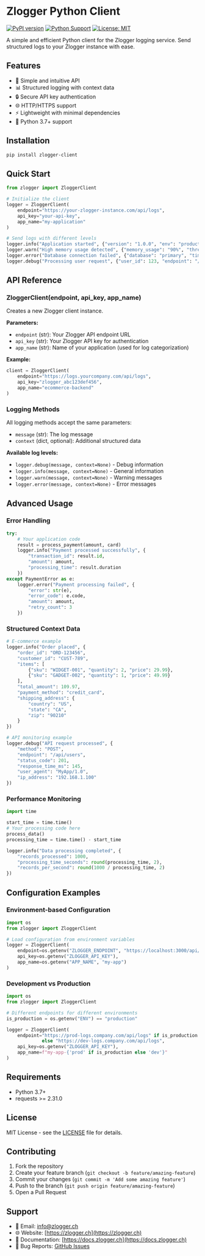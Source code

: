 # Zlogger Python Client

[![PyPI version](https://badge.fury.io/py/zlogger-client.svg)](https://badge.fury.io/py/zlogger-client)
[![Python Support](https://img.shields.io/pypi/pyversions/zlogger-client.svg)](https://pypi.org/project/zlogger-client/)
[![License: MIT](https://img.shields.io/badge/License-MIT-yellow.svg)](https://opensource.org/licenses/MIT)

A simple and efficient Python client for the Zlogger logging service. Send structured logs to your Zlogger instance with ease.

## Features

- 🚀 Simple and intuitive API
- 📊 Structured logging with context data
- 🔒 Secure API key authentication
- 🌐 HTTP/HTTPS support
- ⚡ Lightweight with minimal dependencies
- 🐍 Python 3.7+ support

## Installation

```bash
pip install zlogger-client
```

## Quick Start

```python
from zlogger import ZloggerClient

# Initialize the client
logger = ZloggerClient(
    endpoint="https://your-zlogger-instance.com/api/logs",
    api_key="your-api-key",
    app_name="my-application"
)

# Send logs with different levels
logger.info("Application started", {"version": "1.0.0", "env": "production"})
logger.warn("High memory usage detected", {"memory_usage": "90%", "threshold": "80%"})
logger.error("Database connection failed", {"database": "primary", "timeout": 30})
logger.debug("Processing user request", {"user_id": 123, "endpoint": "/api/users"})
```

## API Reference

### ZloggerClient(endpoint, api_key, app_name)

Creates a new Zlogger client instance.

**Parameters:**
- `endpoint` (str): Your Zlogger API endpoint URL
- `api_key` (str): Your Zlogger API key for authentication
- `app_name` (str): Name of your application (used for log categorization)

**Example:**
```python
client = ZloggerClient(
    endpoint="https://logs.yourcompany.com/api/logs",
    api_key="zlogger_abc123def456",
    app_name="ecommerce-backend"
)
```

### Logging Methods

All logging methods accept the same parameters:
- `message` (str): The log message
- `context` (dict, optional): Additional structured data

**Available log levels:**
- `logger.debug(message, context=None)` - Debug information
- `logger.info(message, context=None)` - General information
- `logger.warn(message, context=None)` - Warning messages
- `logger.error(message, context=None)` - Error messages

## Advanced Usage

### Error Handling

```python
try:
    # Your application code
    result = process_payment(amount, card)
    logger.info("Payment processed successfully", {
        "transaction_id": result.id,
        "amount": amount,
        "processing_time": result.duration
    })
except PaymentError as e:
    logger.error("Payment processing failed", {
        "error": str(e),
        "error_code": e.code,
        "amount": amount,
        "retry_count": 3
    })
```

### Structured Context Data

```python
# E-commerce example
logger.info("Order placed", {
    "order_id": "ORD-123456",
    "customer_id": "CUST-789",
    "items": [
        {"sku": "WIDGET-001", "quantity": 2, "price": 29.99},
        {"sku": "GADGET-002", "quantity": 1, "price": 49.99}
    ],
    "total_amount": 109.97,
    "payment_method": "credit_card",
    "shipping_address": {
        "country": "US",
        "state": "CA",
        "zip": "90210"
    }
})

# API monitoring example
logger.debug("API request processed", {
    "method": "POST",
    "endpoint": "/api/users",
    "status_code": 201,
    "response_time_ms": 145,
    "user_agent": "MyApp/1.0",
    "ip_address": "192.168.1.100"
})
```

### Performance Monitoring

```python
import time

start_time = time.time()
# Your processing code here
process_data()
processing_time = time.time() - start_time

logger.info("Data processing completed", {
    "records_processed": 1000,
    "processing_time_seconds": round(processing_time, 2),
    "records_per_second": round(1000 / processing_time, 2)
})
```

## Configuration Examples

### Environment-based Configuration

```python
import os
from zlogger import ZloggerClient

# Load configuration from environment variables
logger = ZloggerClient(
    endpoint=os.getenv("ZLOGGER_ENDPOINT", "https://localhost:3000/api/logs"),
    api_key=os.getenv("ZLOGGER_API_KEY"),
    app_name=os.getenv("APP_NAME", "my-app")
)
```

### Development vs Production

```python
import os
from zlogger import ZloggerClient

# Different endpoints for different environments
is_production = os.getenv("ENV") == "production"

logger = ZloggerClient(
    endpoint="https://prod-logs.company.com/api/logs" if is_production
             else "https://dev-logs.company.com/api/logs",
    api_key=os.getenv("ZLOGGER_API_KEY"),
    app_name=f"my-app-{'prod' if is_production else 'dev'}"
)
```

## Requirements

- Python 3.7+
- requests >= 2.31.0

## License

MIT License - see the [LICENSE](LICENSE) file for details.

## Contributing

1. Fork the repository
2. Create your feature branch (`git checkout -b feature/amazing-feature`)
3. Commit your changes (`git commit -m 'Add some amazing feature'`)
4. Push to the branch (`git push origin feature/amazing-feature`)
5. Open a Pull Request

## Support

- 📧 Email: info@zlogger.ch
- 🌐 Website: [https://zlogger.ch](https://zlogger.ch)
- 📖 Documentation: [https://docs.zlogger.ch](https://docs.zlogger.ch)
- 🐛 Bug Reports: [GitHub Issues](https://github.com/zurd46/ZLogger/issues)